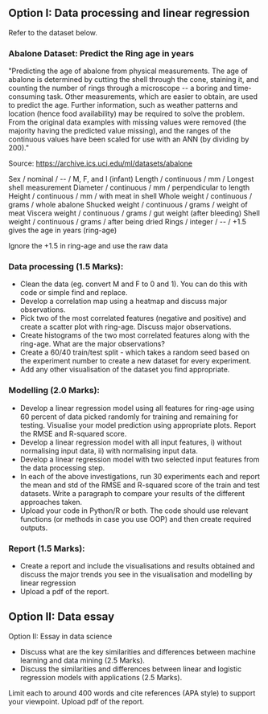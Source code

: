 ## Option I: Data processing and linear regression
 Refer to the dataset below.

### Abalone Dataset: Predict the Ring age in years

"Predicting the age of abalone from physical measurements. The age of abalone is determined by cutting the shell through the cone, staining it, and counting the number of rings through a microscope -- a boring and time-consuming task. Other measurements, which are easier to obtain, are used to predict the age. Further information, such as weather patterns and location (hence food availability) may be required to solve the problem. From the original data examples with missing values were removed (the majority having the predicted value missing), and the ranges of the continuous values have been scaled for use with an ANN (by dividing by 200)." 

Source: https://archive.ics.uci.edu/ml/datasets/abalone

Sex / nominal / -- / M, F, and I (infant)
Length / continuous / mm / Longest shell measurement
Diameter / continuous / mm / perpendicular to length
Height / continuous / mm / with meat in shell
Whole weight / continuous / grams / whole abalone
Shucked weight / continuous / grams / weight of meat
Viscera weight / continuous / grams / gut weight (after bleeding)
Shell weight / continuous / grams / after being dried
Rings / integer / -- / +1.5 gives the age in years (ring-age)

Ignore the +1.5 in ring-age and use the raw data

### Data processing (1.5 Marks):

* Clean the data (eg. convert M and F to 0 and 1). You can do this with code or simple find and replace. 
* Develop a correlation map using a heatmap and discuss major observations.
* Pick two of the most correlated features (negative and positive) and create a scatter plot with ring-age. Discuss major observations. 
* Create histograms of the two most correlated features along with the ring-age. What are the major observations? 
* Create a 60/40 train/test split - which takes a random seed based on the experiment number to create a new dataset for every experiment. 
* Add any other visualisation of the dataset you find appropriate. 

### Modelling  (2.0 Marks):

* Develop a linear regression model using all features for ring-age using 60 percent of data picked randomly for training and remaining for testing. Visualise your model prediction using appropriate plots. Report the RMSE and R-squared score. 
* Develop a linear regression model with all input features, i) without normalising input data, ii) with normalising input data. 
* Develop a linear regression model with two selected input features from the data processing step. 
* In each of the above investigations, run 30 experiments each and report the mean and std of the RMSE and R-squared score of the train and test datasets. Write a paragraph to compare your results of the different approaches taken.
* Upload your code in Python/R or both. The code should use relevant functions (or methods in case you use OOP) and then create required outputs. 

### Report  (1.5 Marks):

* Create a report and include the visualisations and results obtained and discuss the major trends you see in the visualisation and modelling by linear regression  
* Upload a pdf of the report. 


## Option II: Data essay

Option II: Essay in data science

* Discuss what are the key similarities and differences between machine learning and data mining  (2.5 Marks).
* Discuss the similarities and differences between linear and logistic regression models with applications (2.5 Marks). 


Limit each to around 400 words and cite references (APA style) to support your viewpoint. Upload pdf of the report.

